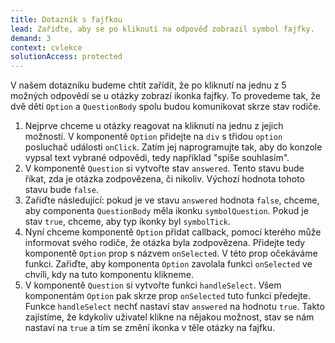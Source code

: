 ```yaml
---
title: Dotazník s fajfkou
lead: Zařiďte, aby se po kliknutí na odpověď zobrazil symbol fajfky.
demand: 3
context: cvlekce
solutionAccess: protected
---
```


V našem dotazníku budeme chtít zařídit, že po kliknutí na jednu z 5 možných odpovědí se u otázky zobrazí ikonka fajfky. To provedeme tak, že dvě děti `Option` a `QuestionBody` spolu budou komunikovat skrze stav rodiče.

1. Nejprve chceme u otázky reagovat na kliknutí na jednu z jejich možností. V komponentě `Option` přidejte na `div` s třidou `option` posluchač události `onClick`. Zatím jej naprogramujte tak, aby do konzole vypsal text vybrané odpovědi, tedy například "spíše souhlasím".
1. V komponentě `Question` si vytvořte stav `answered`. Tento stavu bude říkat, zda je otázka zodpovězena, či nikoliv. Výchozí hodnota tohoto stavu bude `false`.
1. Zařiďte následující: pokud je ve stavu `answered` hodnota `false`, chceme, aby componenta `QuestionBody` měla ikonku `symbolQuestion`. Pokud je stav `true`, chceme, aby typ ikonky byl `symbolTick`.
1. Nyní chceme komponentě `Option` přidat callback, pomocí kterého může informovat svého rodiče, že otázka byla zodpovězena. Přidejte tedy komponentě `Option` prop s názvem `onSelected`. V této prop očekáváme funkci. Zařiďte, aby komponenta `Option` zavolala funkci `onSelected` ve chvíli, kdy na tuto komponentu klikneme.
1. V komponentě `Question` si vytvořte funkci `handleSelect`. Všem komponentám `Option` pak skrze prop `onSelected` tuto funkci předejte. Funkce `handleSelect` nechť nastaví stav `answered` na hodnotu `true`. Takto zajístíme, že kdykoliv uživatel klikne na nějakou možnost, stav se nám nastaví na `true` a tím se změní ikonka v těle otázky na fajfku.
